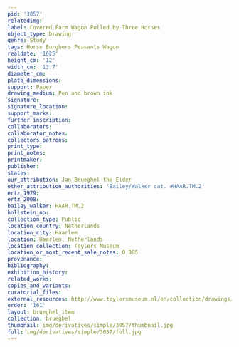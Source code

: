```yaml
---
pid: '3057'
relatedimg: 
label: Covered Farm Wagon Pulled by Three Horses
object_type: Drawing
genre: Study
tags: Horse Burghers Peasants Wagon
realdate: '1625'
height_cm: '12'
width_cm: '13.7'
diameter_cm: 
plate_dimensions: 
support: Paper
drawing_medium: Pen and brown ink
signature: 
signature_location: 
support_marks: 
further_inscription: 
collaborators: 
collaborator_notes: 
collectors_patrons: 
print_type: 
print_notes: 
printmaker: 
publisher: 
states: 
our_attribution: Jan Brueghel the Elder
other_attribution_authorities: 'Bailey/Walker cat. #HAAR.TM.2'
ertz_1979: 
ertz_2008: 
bailey_walker: HAAR.TM.2
hollstein_no: 
collection_type: Public
location_country: Netherlands
location_city: Haarlem
location: Haarlem, Netherlands
location_collection: Teylers Museum
location_or_most_recent_sale_notes: O 005
provenance: 
bibliography: 
exhibition_history: 
related_works: 
copies_and_variants: 
curatorial_files: 
external_resources: http://www.teylersmuseum.nl/en/collection/drawings/o-005-overdekte-boerenkar-getrokken-door-drie-paarden-jan-i-breughel-1568-1625-tekenaar
order: '161'
layout: brueghel_item
collection: brueghel
thumbnail: img/derivatives/simple/3057/thumbnail.jpg
full: img/derivatives/simple/3057/full.jpg
---
```

